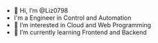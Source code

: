 - 👋 Hi, I’m @Liz0798
- I'm a Engineer in Control and Automation
- 👀 I’m interested in Cloud and Web Programming
- 🌱 I’m currently learning  Frontend and Backend 


